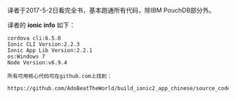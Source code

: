 译者于2017-5-2日看完全书，基本跑通所有代码，除IBM PouchDB部分外。  

译者的 **ionic info** 如下：

```
cordova cli:6.5.0
Ionic CLI Version:2.2.3
Ionic App Lib Version:2.2.1
os:Windows 7
Node Version:v6.9.4

```

```
所有可用核心代码可在github.com上找到：
```

```
https://github.com/AdoBeatTheWorld/build_ionic2_app_chinese/source_code
```







